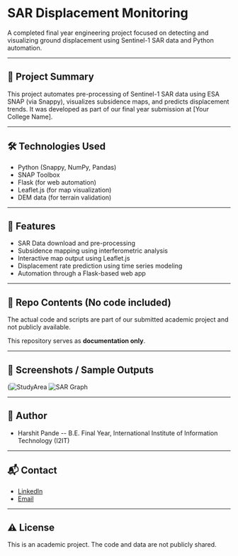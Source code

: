 # SAR Displacement Monitoring

A completed final year engineering project focused on detecting and visualizing ground displacement using Sentinel-1 SAR data and Python automation.

---

## 🧾 Project Summary

This project automates pre-processing of Sentinel-1 SAR data using ESA SNAP (via Snappy), visualizes subsidence maps, and predicts displacement trends. It was developed as part of our final year submission at [Your College Name].

---

## 🛠️ Technologies Used

- Python (Snappy, NumPy, Pandas)
- SNAP Toolbox
- Flask (for web automation)
- Leaflet.js (for map visualization)
- DEM data (for terrain validation)

---

## 🎯 Features

- SAR Data download and pre-processing
- Subsidence mapping using interferometric analysis
- Interactive map output using Leaflet.js
- Displacement rate prediction using time series modeling
- Automation through a Flask-based web app

---

## 📁 Repo Contents (No code included)

The actual code and scripts are part of our submitted academic project and not publicly available.

This repository serves as **documentation only**.

---

## 📸 Screenshots / Sample Outputs

(![StudyArea](StudyArea.jpg)
![SAR Graph](DispGraph.jpg)

---

## 👥 Author

- Harshit Pande
-- B.E. Final Year, International Institute of Information Technology (I2IT)

---

## 📬 Contact
- [LinkedIn](https://www.linkedin.com/in/harshitpande3004/)
- [Email](mailto:harshitpande3004@gmail.com)

---

## ⚠️ License

This is an academic project. The code and data are not publicly shared.
